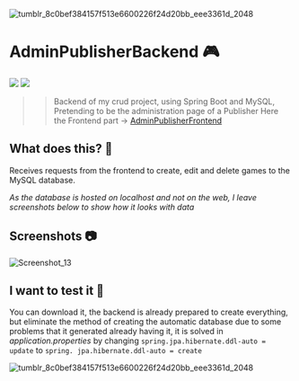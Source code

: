 ![tumblr_8c0bef384157f513e6600226f24d20bb_eee3361d_2048](https://github.com/Tina-bot/AdminPublisherBackend/assets/72955349/e306a4c8-7c12-4192-8adb-f96b5a5e994e)

# AdminPublisherBackend 🎮
![](https://img.shields.io/badge/MySQL-005C84?style=for-the-badge&logo=mysql&logoColor=white)
![](https://img.shields.io/badge/Spring-6DB33F?style=for-the-badge&logo=spring&logoColor=white)


>> Backend of my crud project, using Spring Boot and MySQL,
>> Pretending to be the administration page of a Publisher
>> Here the Frontend part -> <a href="https://github.com/Tina-bot/AdminPublisherFrontend"> AdminPublisherFrontend </a>


## What does this? 👀
Receives requests from the frontend to create, edit and delete games to the MySQL database.

<i>As the database is hosted on localhost and not on the web, I leave screenshots below to show how it looks with data</i>
## Screenshots 📷

![Screenshot_13](https://github.com/Tina-bot/AdminPublisherBackend/assets/72955349/edccb585-eba1-4e88-9965-17316c09a6bd)


## I want to test it 🔬
You can download it, the backend is already prepared to create everything, but eliminate the method of creating the automatic database due to some problems that it generated already having it,
it is solved in _application.properties_ by changing `spring.jpa.hibernate.ddl-auto = update` to  `spring. jpa.hibernate.ddl-auto = create`

![tumblr_8c0bef384157f513e6600226f24d20bb_eee3361d_2048](https://github.com/Tina-bot/AdminPublisherBackend/assets/72955349/185cc981-9ad4-4a2d-8bed-fc712c3b99ef)
